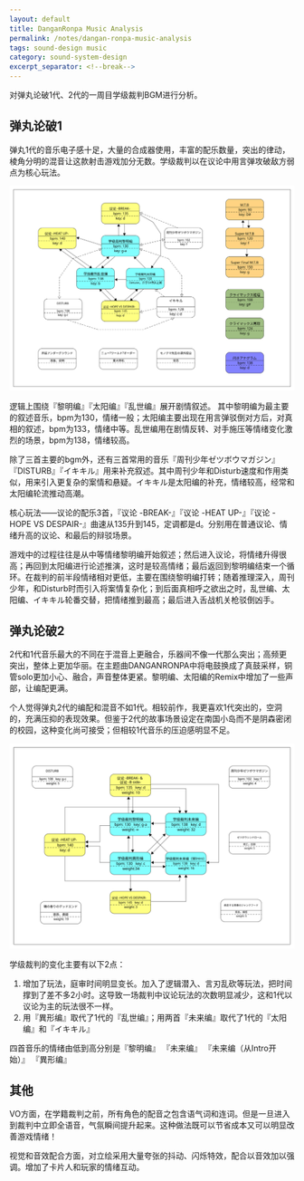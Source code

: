 ```yaml
---
layout: default
title: DanganRonpa Music Analysis
permalink: /notes/dangan-ronpa-music-analysis
tags: sound-design music
category: sound-system-design
excerpt_separator: <!--break-->
---
```


对弹丸论破1代、2代的一周目学级裁判BGM进行分析。
<!--break-->

## 弹丸论破1

弹丸1代的音乐电子感十足，大量的合成器使用，丰富的配乐数量，突出的律动，棱角分明的混音让这款射击游戏加分无数。学级裁判以在议论中用言弹攻破敌方弱点为核心玩法。

![danwan1](\assets\images\danwan1.svg)  

逻辑上围绕『黎明编』『太阳编』『乱世编』展开剧情叙述。 其中黎明编为最主要的叙述音乐，bpm为130，情绪一般；太阳编主要出现在用言弹驳倒对方后，对真相的叙述，bpm为133，情绪中等。乱世编用在剧情反转、对手施压等情绪变化激烈的场景，bpm为138，情绪较高。

除了三首主要的bgm外，还有三首常用的音乐『周刊少年ゼツボウマガジン』『DISTURB』『イキキル』用来补充叙述。其中周刊少年和Disturb速度和作用类似，用来引入更复杂的案情和悬疑。イキキル是太阳编的补充，情绪较高，经常和太阳编轮流推动高潮。

核心玩法——议论的配乐3首，『议论 -BREAK-』『议论 -HEAT UP-』『议论 -HOPE VS DESPAIR-』曲速从135升到145，定调都是d。分别用在普通议论、情绪升高的议论、和最后的辩驳场景。

游戏中的过程往往是从中等情绪黎明编开始叙述；然后进入议论，将情绪升得很高；再回到太阳编进行论述推演，这时是较高情绪；最后返回到黎明编结束一个循环。在裁判的前半段情绪相对更低，主要在围绕黎明编打转；随着推理深入，周刊少年，和Disturb时而引入将案情复杂化；到后面真相呼之欲出之时，乱世编、太阳编、イキキル轮番交替，把情绪推到最高；最后进入舌战机关枪驳倒凶手。

## 弹丸论破2

2代和1代音乐最大的不同在于混音上更融合，乐器间不像一代那么突出；高频更突出，整体上更加华丽。在主题曲DANGANRONPA中将电鼓换成了真鼓采样，铜管solo更加小心、融合，声音整体更紧。黎明编、太阳编的Remix中增加了一些声部，让编配更满。

个人觉得弹丸2代的编配和混音不如1代。相较前作，我更喜欢1代突出的，空洞的，充满压抑的表现效果。但鉴于2代的故事场景设定在南国小岛而不是阴森密闭的校园，这种变化尚可接受；但相较1代音乐的压迫感明显不足。

![danwan2](\assets\images\danwan2.svg)  

学级裁判的变化主要有以下2点：  
1. 增加了玩法，庭审时间明显变长。加入了逻辑潜入、言刃乱砍等玩法，把时间撑到了差不多2小时。这导致一场裁判中议论玩法的次数明显减少，这和1代以议论为主的玩法很不一样。
2. 用『異形编』取代了1代的『乱世编』；用两首『未来编』取代了1代的『太阳编』和『イキキル』

四首音乐的情绪由低到高分别是『黎明编』 『未来编』 『未来编（从Intro开始）』 『異形编』

## 其他

VO方面，在学籍裁判之前，所有角色的配音之包含语气词和连词。但是一旦进入到裁判中立即全语音，气氛瞬间提升起来。这种做法既可以节省成本又可以明显改善游戏情绪！

视觉和音效配合方面，对立绘采用大量夸张的抖动、闪烁特效，配合以音效加以强调。增加了卡片人和玩家的情绪互动。